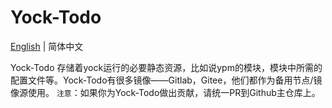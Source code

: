 # Yock-Todo

[English](../../README.md) | 简体中文

Yock-Todo 存储着yock运行的必要静态资源，比如说ypm的模块，模块中所需的配置文件等。Yock-Todo有很多镜像——Gitlab，Gitee，他们都作为备用节点/镜像源使用。
`注意`：如果你为Yock-Todo做出贡献，请统一PR到Github主仓库上。